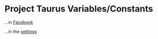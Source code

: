 # Project Taurus Variables/Constants

...in [Facebook](/TDLive-Inc/taurus/tree/doc/variables/facebook)

...in the [settings](/TDLive-Inc/taurus/tree/doc/variables/settings)